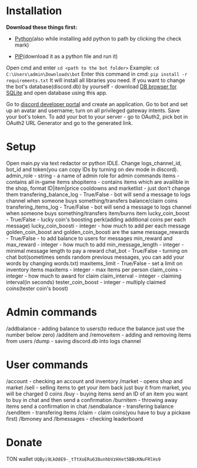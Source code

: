 # **Installation**

**Download these things first:**

- [Python](https://www.python.org/downloads/)(also while installing add python to path by clicking the check mark)
  
- [PIP](https://bootstrap.pypa.io/get-pip.py)(download it as a python file and run it)
  

Open cmd and enter ```cd <path to the bot folder>``` Example: ```cd C:\Users\admin\Downloads\bot```
Enter this command in cmd: ```pip install -r requirements.txt```
It will install all libraries you need.
If you want to change the bot's database(discord.db) by yourself - download [DB browser for SQLite](https://sqlitebrowser.org/dl/) and open database using this app.

Go to [discord developer portal](https://discord.com/developers/applications) and create an application. Go to bot and set up an avatar and username; turn on all privileged gateway intents. Save your bot's token.
To add your bot to your server - go to OAuth2, pick bot in OAuth2 URL Generator and go to the generated link.

# **Setup**

Open main.py via text redactor or python IDLE. Change logs_channel_id, bot_id and token(you can copy IDs by turning on dev mode in discord). 
admin_role - string - a name of admin role for admin commands
items - contains all in-game items
shopitems - contains items which are availible in the shop, format ID|item|price
cooldowns and marketlist - just don't change them
transfering_balance_log - True/False - bot will send a message to logs channel when someone buys something/transfers balance/claim coins
transfering_items_log - True/False - bot will send a message to logs channel when someone buys something/transfers item/burns item
lucky_coin_boost - True/False - lucky coin's boosting perk(adding additional coins per each message)
lucky_coin_boosti - integer - how much to add per each message
golden_coin_boost and golden_coin_boosti are the same
message_rewards - True/False - to add balance to users for messages
min_reward and max_reward - integer - how much to add
min_message_length - integer - minimal message length to pay a reward
chat_bot - True/False - turning on chat bot(sometimes sends random previous messages, you can add your words by changing words.txt)
maxitems_limit - True/False - set a limit on inventory items
maxitems - integer - max items per person
claim_coins - integer - how much to award for claim
claim_interval - integer - claiming interval(in seconds)
tester_coin_boost - integer - multiply claimed coins(tester coin's boost)

# **Admin commands**

/addbalance <user> <amount> - adding balance to users(to reduce the balance just use the number below zero)
/additem <user> and /removeitem <user> - adding and removing items from users
/dump - saving discord.db into logs channel

# **User commands**

/account <user> - checking an account and inventory
/market - opens shop and market
/sell <price> <item> - selling items
to get your item back just buy it from market, you will be charged 0 coins
/buy - buying items
send an ID of an item you want to buy in chat and then send a confirmation
/burnitem - throwing away items
send a confirmation in chat 
/sendbalance <user> <amount> - transfering balance
/senditem <user> - transfering items
/claim - claim coins(you have to buy a pickaxe first)
/lbmoney <page> and /lbmessages <page> - checking leaderboard

# **Donate**

TON wallet
```UQByi9LkO8E9-_tTtXoERu638unhbVzHXet5BBcKNuFRlHs9```
